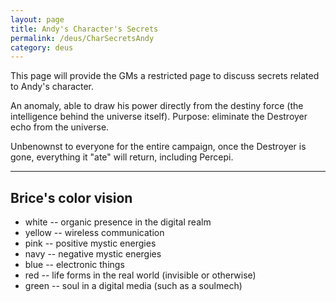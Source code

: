 ```yaml
---
layout: page
title: Andy's Character's Secrets
permalink: /deus/CharSecretsAndy
category: deus
---
```

This page will provide the GMs a restricted page to discuss secrets related to Andy's character.

An anomaly, able to draw his power directly from the destiny force (the intelligence behind the universe itself). Purpose: eliminate the Destroyer echo from the universe.

Unbenownst to everyone for the entire campaign, once the Destroyer is gone, everything it &quot;ate&quot; will return, including Percepi.

-----

## Brice's color vision
* white -- organic presence in the digital realm
* yellow -- wireless communication
* pink -- positive mystic energies
* navy -- negative mystic energies
* blue -- electronic things
* red -- life forms in the real world (invisible or otherwise)
* green -- soul in a digital media (such as a soulmech)
